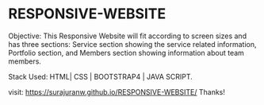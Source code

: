 # RESPONSIVE-WEBSITE
Objective: This Responsive Website will fit according to screen sizes and has three sections: Service section showing the service related information, Portfolio section, and Members section showing information about team members.

Stack Used: HTML| CSS | BOOTSTRAP4 | JAVA SCRIPT.

visit: https://surajuranw.github.io/RESPONSIVE-WEBSITE/
Thanks!
